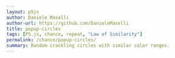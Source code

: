 ```yaml
---
layout: p5js
author: Daniele Maselli
author-url: https://github.com/DanieleMaselli 
title: popup-circles 
tags: [P5.js, chance, repeat, "Law of Similarity"]
permalink: /chance/popup-circles/
summary: Random crackling circles with similar color ranges. 
---
```

